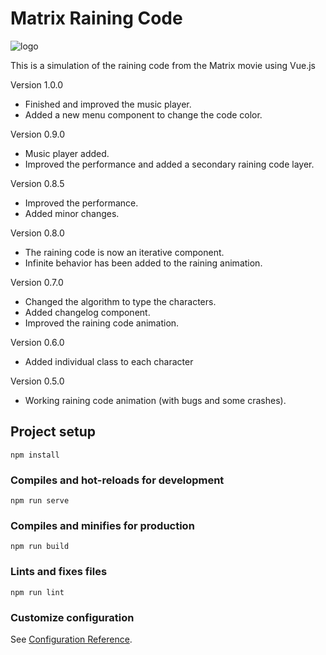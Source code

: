 # Matrix Raining Code
![logo](https://user-images.githubusercontent.com/57297760/135144113-8ace96b8-dc42-4906-993d-585ebf2cc302.jpg)

This is a simulation of the raining code from the Matrix movie using Vue.js

Version 1.0.0

* Finished and improved the music player.
* Added a new menu component to change the code color.

Version 0.9.0

* Music player added.
* Improved the performance and added a secondary raining code layer.

Version 0.8.5

* Improved the performance.
* Added minor changes.

Version 0.8.0 

* The raining code is now an iterative component.
* Infinite behavior has been added to the raining animation.

Version 0.7.0

* Changed the algorithm to type the characters.
* Added changelog component.
* Improved the raining code animation.

Version 0.6.0

* Added individual class to each character

Version 0.5.0

* Working raining code animation (with bugs and some crashes).


## Project setup
```
npm install
```

### Compiles and hot-reloads for development
```
npm run serve
```

### Compiles and minifies for production
```
npm run build
```

### Lints and fixes files
```
npm run lint
```

### Customize configuration
See [Configuration Reference](https://cli.vuejs.org/config/).
